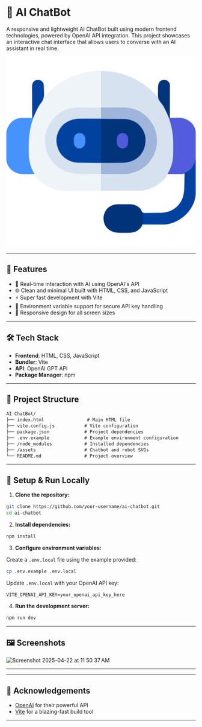 
# 🤖 AI ChatBot

A responsive and lightweight AI ChatBot built using modern frontend technologies, powered by OpenAI API integration. This project showcases an interactive chat interface that allows users to converse with an AI assistant in real time.

![ChatBot UI](./chatbot.svg)

---

## 🚀 Features

- 🧠 Real-time interaction with AI using OpenAI's API
- 🌐 Clean and minimal UI built with HTML, CSS, and JavaScript
- ⚡️ Super fast development with Vite
- 🔐 Environment variable support for secure API key handling
- 📱 Responsive design for all screen sizes

---

## 🛠️ Tech Stack

- **Frontend**: HTML, CSS, JavaScript
- **Bundler**: Vite
- **API**: OpenAI GPT API
- **Package Manager**: npm

---

## 📁 Project Structure

```
AI ChatBot/
├── index.html                # Main HTML file
├── vite.config.js           # Vite configuration
├── package.json             # Project dependencies
├── .env.example             # Example environment configuration
├── /node_modules            # Installed dependencies
├── /assets                  # Chatbot and robot SVGs
└── README.md                # Project overview
```

---

## 🧪 Setup & Run Locally

1. **Clone the repository:**

```bash
git clone https://github.com/your-username/ai-chatbot.git
cd ai-chatbot
```

2. **Install dependencies:**

```bash
npm install
```

3. **Configure environment variables:**

Create a `.env.local` file using the example provided:

```bash
cp .env.example .env.local
```

Update `.env.local` with your OpenAI API key:

```env
VITE_OPENAI_API_KEY=your_openai_api_key_here
```

4. **Run the development server:**

```bash
npm run dev
```

---

## 🖼️ Screenshots

<img width="200" alt="Screenshot 2025-04-22 at 11 50 37 AM" src="https://github.com/user-attachments/assets/4e2ebb4c-182f-495c-a345-8b7e6e72c44e" />


---



---

## 🙌 Acknowledgements

- [OpenAI](https://openai.com/) for their powerful API
- [Vite](https://vitejs.dev/) for a blazing-fast build tool

---

